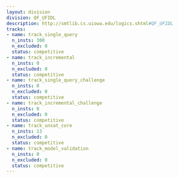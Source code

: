 ```yaml
---
layout: division
division: QF_UFIDL
description: http://smtlib.cs.uiowa.edu/logics.shtml#QF_UFIDL
tracks:
- name: track_single_query
  n_insts: 300
  n_excluded: 0
  status: competitive
- name: track_incremental
  n_insts: 0
  n_excluded: 0
  status: competitive
- name: track_single_query_challenge
  n_insts: 0
  n_excluded: 0
  status: competitive
- name: track_incremental_challenge
  n_insts: 0
  n_excluded: 0
  status: competitive
- name: track_unsat_core
  n_insts: 13
  n_excluded: 0
  status: competitive
- name: track_model_validation
  n_insts: 0
  n_excluded: 0
  status: competitive
---
```


